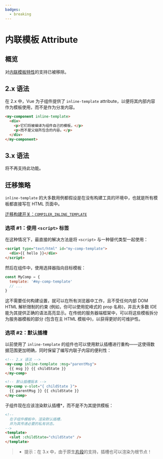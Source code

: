 ```yaml
---
badges:
  - breaking
---
```


# 内联模板 Attribute <MigrationBadges :badges="$frontmatter.badges" />

## 概览

对[内联模板特性](https://cn.vuejs.org/v2/guide/components-edge-cases.html#内联模板)的支持已被移除。

## 2.x 语法

在 2.x 中，Vue 为子组件提供了 `inline-template` attribute，以便将其内部内容作为模板使用，而不是作为分发内容。

```html
<my-component inline-template>
  <div>
    <p>它们将被编译为组件自己的模板，</p>
    <p>而不是父级所包含的内容。</p>
  </div>
</my-component>
```

## 3.x 语法

将不再支持此功能。

## 迁移策略

`inline-template` 的大多数用例都假设是在没有构建工具的环境中，也就是所有模板都直接写在 HTML 页面中。

[迁移构建开关：`COMPILER_INLINE_TEMPLATE`](/zh/migration-build.html#兼容性配置)

### 选项 #1：使用 `<script>` 标签

在这种情况下，最直接的解决方法是将 `<script>` 与一种替代类型一起使用：

```html
<script type="text/html" id="my-comp-template">
  <div>{{ hello }}</div>
</script>
```

然后在组件中，使用选择器指向目标模板：

```js
const MyComp = {
  template: '#my-comp-template'
  // ...
}
```

这不需要任何构建设置，就可以在所有浏览器中工作，且不受任何内部 DOM HTML 解析限制的约束 (例如，你可以使用驼峰式的 prop 名称)，并且大多数 IDE 能为其提供正确的语法高亮显示。在传统的服务器端框架中，可以将这些模板拆分为服务器模板的部分 (包含在主 HTML 模板中)，以获得更好的可维护性。

### 选项 #2：默认插槽

以前使用了 `inline-template` 的组件也可以使用默认插槽进行重构——这使得数据范围更加明确，同时保留了编写内联子内容的便利性：

```html
<!-- 2.x 语法 -->
<my-comp inline-template :msg="parentMsg">
  {{ msg }} {{ childState }}
</my-comp>

<!-- 默认插槽版本 -->
<my-comp v-slot="{ childState }">
  {{ parentMsg }} {{ childState }}
</my-comp>
```

子组件现在应该渲染默认插槽\*，而不是不为其提供模板：

```html
<!--
  在子组件模板中，渲染默认插槽，
  并为其传递必要的私有状态。
-->
<template>
  <slot :childState="childState" />
</template>
```

> - 提示：在 3.x 中，由于原生[片段](../new/fragments)的支持，插槽也可以渲染为根节点！
